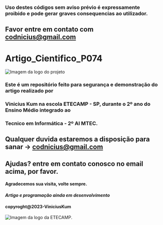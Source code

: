 ### Uso destes códigos sem aviso prévio é expressamente proibido e pode gerar graves consequencias ao utilizador.
## Favor entre em contato com codnicius@gmail.com
# Artigo_Cientifico_P074
![Imagem da logo do projeto](https://blog.positivocasainteligente.com.br/wp-content/uploads/2020/07/1-5-1024x577.jpg)

### Este é um repositório feito para segurança e demonstração do artigo realizado por
### Vinicius Kum na escola ETECAMP - SP, durante o 2º ano do Ensino Médio integrado ao
### Tecnico em Informática - 2º AI MTEC.

## Qualquer duvida estaremos a disposição para sanar -> codnicius@gmail.com
## Ajudas? entre em contato conosco no email acima, por favor.

#### Agradecemos sua visita, volte sempre.
#### *Artigo e programação ainda em desenvolvimento*
#### copyroght@2023-ViniciusKum
![Imagem da logo da ETECAMP](https://etecamp.com.br/ETEC/wp/).
